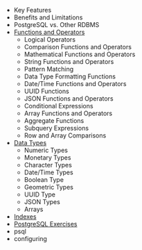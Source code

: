 - Key Features
- Benefits and Limitations
- PostgreSQL vs. Other RDBMS
- [Functions and Operators](https://www.postgresql.org/docs/15/functions.html)
  - Logical Operators
  - Comparison Functions and Operators
  - Mathematical Functions and Operators
  - String Functions and Operators
  - Pattern Matching
  - Data Type Formatting Functions
  - Date/Time Functions and Operators
  - UUID Functions
  - JSON Functions and Operators
  - Conditional Expressions
  - Array Functions and Operators
  - Aggregate Functions
  - Subquery Expressions
  - Row and Array Comparisons
- [Data Types](https://www.postgresql.org/docs/15/datatype.html)
  - Numeric Types
  - Monetary Types
  - Character Types
  - Date/Time Types
  - Boolean Type
  - Geometric Types
  - UUID Type
  - JSON Types
  - Arrays
- [Indexes](https://www.postgresql.org/docs/15/indexes.html)
- [PostgreSQL Exercises](https://pgexercises.com/)
- psql
- configuring
